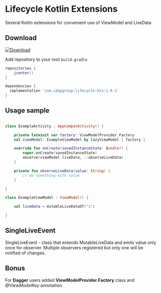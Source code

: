 Lifecycle Kotlin Extensions
============

Several Kotlin extensions for convenient use of ViewModel and LiveData

Download
--------
[ ![Download](https://api.bintray.com/packages/idapgroup/kotlin/lifecycle-ktx/images/download.svg?version=1.0.0) ](https://bintray.com/idapgroup/kotlin/lifecycle-ktx/1.0.0/link)

Add repository to your root `build.gradle`

```groovy
repositories {
    jcenter()
}
```


```groovy
dependencies {
  implementation 'com.idapgroup:lifecycle-ktx:1.0.1'
}
```


Usage sample
-------------

```kotlin

class ExampleActivity : AppCompatActivity() {

    private lateinit var factory: ViewModelProvider.Factory
    val viewModel: ExampleViewModel by lazyViewModel { factory }

    override fun onCreate(savedInstanceState: Bundle?) {
        super.onCreate(savedInstanceState)
        observe(viewModel.liveData, ::observeLiveData)
    }

    private fun observeLiveData(value: String) {
        // do something with value
    }

}

class ExampleViewModel : ViewModel() {

    val liveData = mutableLiveDataOf("1")

}

```

SingleLiveEvent
----------------

SingleLiveEvent - class that extends MutableLiveData and emits value only once for observer.
Multiple observers registered but only one will be notified of changes.


Bonus
-------------

For __Dagger__ users added __ViewModelProvider.Factory__ class and _@ViewModelKey_ annotation.

